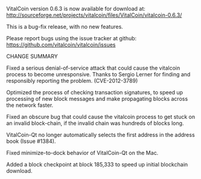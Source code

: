VitalCoin version 0.6.3 is now available for download at:
  http://sourceforge.net/projects/vitalcoin/files/VitalCoin/vitalcoin-0.6.3/

This is a bug-fix release, with no new features.

Please report bugs using the issue tracker at github:
  https://github.com/vitalcoin/vitalcoin/issues

CHANGE SUMMARY

Fixed a serious denial-of-service attack that could cause the
vitalcoin process to become unresponsive. Thanks to Sergio Lerner
for finding and responsibly reporting the problem. (CVE-2012-3789)

Optimized the process of checking transaction signatures, to
speed up processing of new block messages and make propagating
blocks across the network faster.

Fixed an obscure bug that could cause the vitalcoin process to get
stuck on an invalid block-chain, if the invalid chain was
hundreds of blocks long.

VitalCoin-Qt no longer automatically selects the first address
in the address book (Issue #1384).

Fixed minimize-to-dock behavior of VitalCoin-Qt on the Mac.

Added a block checkpoint at block 185,333 to speed up initial
blockchain download.
